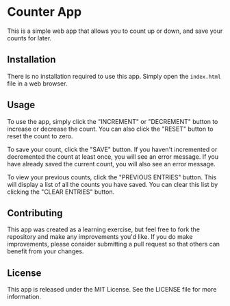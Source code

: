 # Counter App

This is a simple web app that allows you to count up or down, and save your counts for later.

## Installation

There is no installation required to use this app. Simply open the `index.html` file in a web browser.

## Usage

To use the app, simply click the "INCREMENT" or "DECREMENT" button to increase or decrease the count. You can also click the "RESET" button to reset the count to zero.

To save your count, click the "SAVE" button. If you haven't incremented or decremented the count at least once, you will see an error message. If you have already saved the current count, you will also see an error message.

To view your previous counts, click the "PREVIOUS ENTRIES" button. This will display a list of all the counts you have saved. You can clear this list by clicking the "CLEAR ENTRIES" button.

## Contributing

This app was created as a learning exercise, but feel free to fork the repository and make any improvements you'd like. If you do make improvements, please consider submitting a pull request so that others can benefit from your changes.

## License

This app is released under the MIT License. See the LICENSE file for more information.
